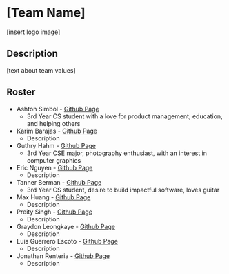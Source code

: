 # [Team Name]
[insert logo image]

## Description
[text about team values]

## Roster
* Ashton Simbol - [Github Page](https://ashsensei.github.io/User-Page/)
  * 3rd Year CS student with a love for product management, education, and helping others
* Karim Barajas - [Github Page]()
  * Description
* Guthry Hahm - [Github Page](https://guthryhahm.github.io/userPage/)
  * 3rd Year CSE major, photography enthusiast, with an interest in computer graphics
* Eric Nguyen - [Github Page]()
  * Description
* Tanner Berman - [Github Page](https://bermantanner.github.io/tannerberman/)
  * 3rd Year CS student, desire to build impactful software, loves guitar
* Max Huang - [Github Page]()
  * Description
* Preity Singh - [Github Page]()
  * Description
* Graydon Leongkaye - [Github Page]()
  * Description
* Luis Guerrero Escoto - [Github Page]()
  * Description
* Jonathan Renteria - [Github Page]()
  * Description

